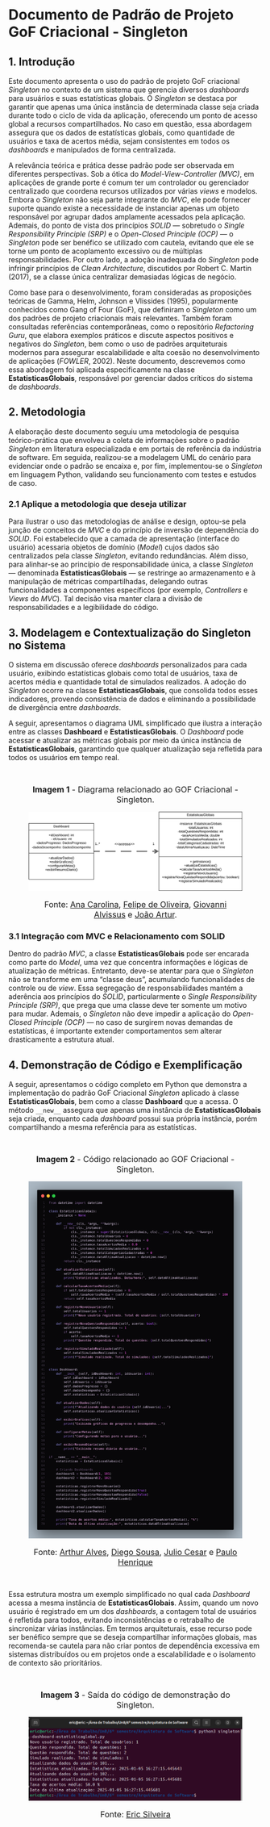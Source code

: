# **Documento de Padrão de Projeto GoF Criacional - Singleton**

## **1. Introdução**

Este documento apresenta o uso do padrão de projeto GoF criacional *Singleton* no contexto de um sistema que gerencia diversos *dashboards* para usuários e suas estatísticas globais. O *Singleton* se destaca por garantir que apenas uma única instância de determinada classe seja criada durante todo o ciclo de vida da aplicação, oferecendo um ponto de acesso global a recursos compartilhados. No caso em questão, essa abordagem assegura que os dados de estatísticas globais, como quantidade de usuários e taxa de acertos média, sejam consistentes em todos os *dashboards* e manipulados de forma centralizada.

A relevância teórica e prática desse padrão pode ser observada em diferentes perspectivas. Sob a ótica do *Model-View-Controller (MVC)*, em aplicações de grande porte é comum ter um controlador ou gerenciador centralizado que coordena recursos utilizados por várias *views* e modelos. Embora o *Singleton* não seja parte integrante do *MVC*, ele pode fornecer suporte quando existe a necessidade de instanciar apenas um objeto responsável por agrupar dados amplamente acessados pela aplicação. Ademais, do ponto de vista dos princípios *SOLID* — sobretudo o *Single Responsibility Principle (SRP)* e o *Open-Closed Principle (OCP)* — o *Singleton* pode ser benéfico se utilizado com cautela, evitando que ele se torne um ponto de acoplamento excessivo ou de múltiplas responsabilidades. Por outro lado, a adoção inadequada do *Singleton* pode infringir princípios de *Clean Architecture*, discutidos por Robert C. Martin (2017), se a classe única centralizar demasiadas lógicas de negócio.

Como base para o desenvolvimento, foram consideradas as proposições teóricas de Gamma, Helm, Johnson e Vlissides (1995), popularmente conhecidos como Gang of Four (GoF), que definiram o *Singleton* como um dos padrões de projeto criacionais mais relevantes. Também foram consultadas referências contemporâneas, como o repositório *Refactoring Guru*, que elabora exemplos práticos e discute aspectos positivos e negativos do *Singleton*, bem como o uso de padrões arquiteturais modernos para assegurar escalabilidade e alta coesão no desenvolvimento de aplicações (*FOWLER*, 2002). Neste documento, descrevemos como essa abordagem foi aplicada especificamente na classe **EstatisticasGlobais**, responsável por gerenciar dados críticos do sistema de *dashboards*.

## **2. Metodologia**

A elaboração deste documento seguiu uma metodologia de pesquisa teórico-prática que envolveu a coleta de informações sobre o padrão *Singleton* em literatura especializada e em portais de referência da indústria de software. Em seguida, realizou-se a modelagem UML do cenário para evidenciar onde o padrão se encaixa e, por fim, implementou-se o *Singleton* em linguagem Python, validando seu funcionamento com testes e estudos de caso.

### **2.1 Aplique a metodologia que deseja utilizar**

Para ilustrar o uso das metodologias de análise e design, optou-se pela junção de conceitos de *MVC* e do princípio de inversão de dependência do *SOLID*. Foi estabelecido que a camada de apresentação (interface do usuário) acessaria objetos de domínio (*Model*) cujos dados são centralizados pela classe *Singleton*, evitando redundâncias. Além disso, para alinhar-se ao princípio de responsabilidade única, a classe *Singleton* — denominada **EstatisticasGlobais** — se restringe ao armazenamento e à manipulação de métricas compartilhadas, delegando outras funcionalidades a componentes específicos (por exemplo, *Controllers* e *Views* do *MVC*). Tal decisão visa manter clara a divisão de responsabilidades e a legibilidade do código.

## **3. Modelagem e Contextualização do Singleton no Sistema**

O sistema em discussão oferece *dashboards* personalizados para cada usuário, exibindo estatísticas globais como total de usuários, taxa de acertos média e quantidade total de simulados realizados. A adoção do *Singleton* ocorre na classe **EstatisticasGlobais**, que consolida todos esses indicadores, provendo consistência de dados e eliminando a possibilidade de divergência entre *dashboards*.

A seguir, apresentamos o diagrama UML simplificado que ilustra a interação entre as classes **Dashboard** e **EstatisticasGlobais**. O *Dashboard* pode acessar e atualizar as métricas globais por meio da única instância de **EstatisticasGlobais**, garantindo que qualquer atualização seja refletida para todos os usuários em tempo real.

<br>

<center>

<figure markdown>

<font size="3"><p style="text-align: center"><b>Imagem 1</b> - Diagrama relacionado ao GOF Criacional - Singleton.</p></font>

![Diagrama GOF Criacional - Singleton](../../assets/gof-criacional-singleton.png)

<font size="3"><p style="text-align: center">Fonte: [Ana Carolina](https://github.com/CarolCoCe), [Felipe de Oliveira](https://github.com/M0tt1nh4), [Giovanni Alvissus](https://github.com/giovanniacg) e [João Artur](https://github.com/joao-artl).</p></font>

</figure>

</center>

### **3.1 Integração com MVC e Relacionamento com SOLID**

Dentro do padrão *MVC*, a classe **EstatisticasGlobais** pode ser encarada como parte do *Model*, uma vez que concentra informações e lógicas de atualização de métricas. Entretanto, deve-se atentar para que o *Singleton* não se transforme em uma “classe deus”, acumulando funcionalidades de controle ou de *view*. Essa segregação de responsabilidades mantém a aderência aos princípios do *SOLID*, particularmente o *Single Responsibility Principle (SRP)*, que prega que uma classe deve ter somente um motivo para mudar. Ademais, o *Singleton* não deve impedir a aplicação do *Open-Closed Principle (OCP)* — no caso de surgirem novas demandas de estatísticas, é importante extender comportamentos sem alterar drasticamente a estrutura atual.

## **4. Demonstração de Código e Exemplificação**

A seguir, apresentamos o código completo em Python que demonstra a implementação do padrão GoF Criacional *Singleton* aplicado à classe **EstatisticasGlobais**, bem como a classe **Dashboard** que a acessa. O método `__new__` assegura que apenas uma instância de **EstatisticasGlobais** seja criada, enquanto cada *dashboard* possui sua própria instância, porém compartilhando a mesma referência para as estatísticas. 

<br>

<center>

<figure markdown>

<font size="3"><p style="text-align: center"><b>Imagem 2</b> - Código relacionado ao GOF Criacional - Singleton.</p></font>

![Código GOF Criacional - Singleton](../../assets/gof-criacional-singleton-code.png)

<font size="3"><p style="text-align: center">Fonte: [Arthur Alves](https://github.com/Arthrok), [Diego Sousa](https://github.com/DiegoSousaLeite), [Julio Cesar](https://github.com/julio-dourado) e [Paulo Henrique](https://github.com/paulomh)</p></font>

</figure>

</center>

<br>

Essa estrutura mostra um exemplo simplificado no qual cada *Dashboard* acessa a mesma instância de **EstatisticasGlobais**. Assim, quando um novo usuário é registrado em um dos *dashboards*, a contagem total de usuários é refletida para todos, evitando inconsistências e o retrabalho de sincronizar várias instâncias. Em termos arquiteturais, esse recurso pode ser benéfico sempre que se deseja compartilhar informações globais, mas recomenda-se cautela para não criar pontos de dependência excessiva em sistemas distribuídos ou em projetos onde a escalabilidade e o isolamento de contexto são prioritários.

<br>

<center>

<figure markdown>

<font size="3"><p style="text-align: center"><b>Imagem 3</b> - Saída do código de demonstração do Singleton.</p></font>

![Saída do código do GOF Criacional - Singleton](../../assets/gof-criacional-singleton-output.png)

<font size="3"><p style="text-align: center">Fonte: [Eric Silveira](https://github.com/ericbky)</p></font>

</figure>

</center>